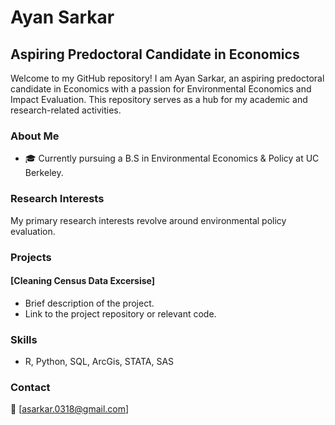 # Ayan Sarkar

## Aspiring Predoctoral Candidate in Economics

Welcome to my GitHub repository! I am Ayan Sarkar, an aspiring predoctoral candidate in Economics with a passion for Environmental Economics and Impact Evaluation. This repository serves as a hub for my academic and research-related activities.

### About Me

- 🎓 Currently pursuing a B.S in Environmental Economics & Policy at UC Berkeley.

### Research Interests

My primary research interests revolve around environmental policy evaluation.
### Projects

#### [Cleaning Census Data Excersise]

- Brief description of the project.
- Link to the project repository or relevant code.


### Skills

- R, Python, SQL, ArcGis, STATA, SAS

### Contact

📧 [asarkar.0318@gmail.com]
